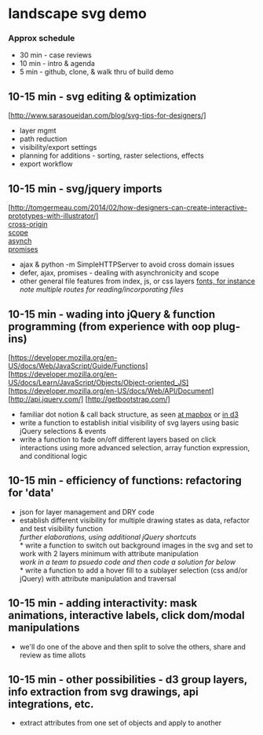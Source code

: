 # landscape svg demo

### Approx schedule  
* 30 min - case reviews  
* 10 min - intro & agenda  
* 5 min - github, clone, & walk thru of build demo  

## 10-15 min - svg editing & optimization  
[http://www.sarasoueidan.com/blog/svg-tips-for-designers/]  
  * layer mgmt      
  * path reduction  
  * visibility/export settings  
  * planning for additions - sorting, raster selections, effects
  * export workflow  
    
## 10-15 min - svg/jquery imports  
[http://tomgermeau.com/2014/02/how-designers-can-create-interactive-prototypes-with-illustrator/]   
[cross-origin](https://developer.mozilla.org/en-US/docs/Web/HTTP/CORS)  
[scope](https://developer.mozilla.org/en-US/docs/Web/JavaScript/Guide/Grammar_and_types#Variable_scope)  
[asynch](https://developer.mozilla.org/en-US/docs/Web/API/XMLHttpRequest/Synchronous_and_Asynchronous_Requests)  
[promises](https://developer.mozilla.org/en-US/docs/Web/JavaScript/Reference/Global_Objects/Promise)  
   * ajax & python -m SimpleHTTPServer to avoid cross domain issues  
   * defer, ajax, promises - dealing with asynchronicity and scope  
   * other general file features from index, js, or css layers  [fonts, for instance](https://developer.mozilla.org/en-US/docs/Web/CSS/@font-face)  
        *note multiple routes for reading/incorporating files*  
        
## 10-15 min - wading into jQuery & function programming (from experience with oop plug-ins)  
[https://developer.mozilla.org/en-US/docs/Web/JavaScript/Guide/Functions]  
[https://developer.mozilla.org/en-US/docs/Learn/JavaScript/Objects/Object-oriented_JS]  
[https://developer.mozilla.org/en-US/docs/Web/API/Document]  
[http://api.jquery.com/]
[http://getbootstrap.com/]  
   * familiar dot notion & call back structure, as seen [at mapbox](https://www.mapbox.com/mapbox-gl-js/example/toggle-layers/) or [in d3](https://bl.ocks.org/mbostock/3885304)  
   * write a function to establish initial visibility of svg layers using basic jQuery selections & events  
   * write a function to fade on/off different layers based on click interactions using more advanced selection, array function expression, and conditional logic  

## 10-15 min - efficiency of functions: refactoring for 'data'   
   * json for layer management and DRY code  
   * establish different visibility for multiple drawing states as data, refactor and test visibility function  
        *further elaborations, using additional jQuery shortcuts*  
    * write a function to switch out background images in the svg and set to work with 2 layers minimum with attribute manipulation   
        *work in a team to psuedo code and then code a solution for below*  
    * write a function to add a hover fill to a sublayer selection (css and/or jQuery) with attribute manipulation and traversal  
    
## 10-15 min - adding interactivity: mask animations, interactive labels, click dom/modal manipulations   
   * we'll do one of the above and then split to solve the others, share and review as time allots  
    
## 10-15 min - other possibilities - d3 group layers, info extraction from svg drawings, api integrations, etc.  
   * extract attributes from one set of objects and apply to another  
